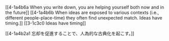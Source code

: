 [[4-1a4b6a When you write down, you are helping yourself both now and in the future]]
[[4-1a4b6b When ideas are exposed to various contexts (i.e., different people-place-time) they often find unexpected match. Ideas have timing.]]
[[3-1c3c0 Ideas have timing]]

[[4-1a4b2a1 忘却を促進することで、人為的な古典化を起こす。]]